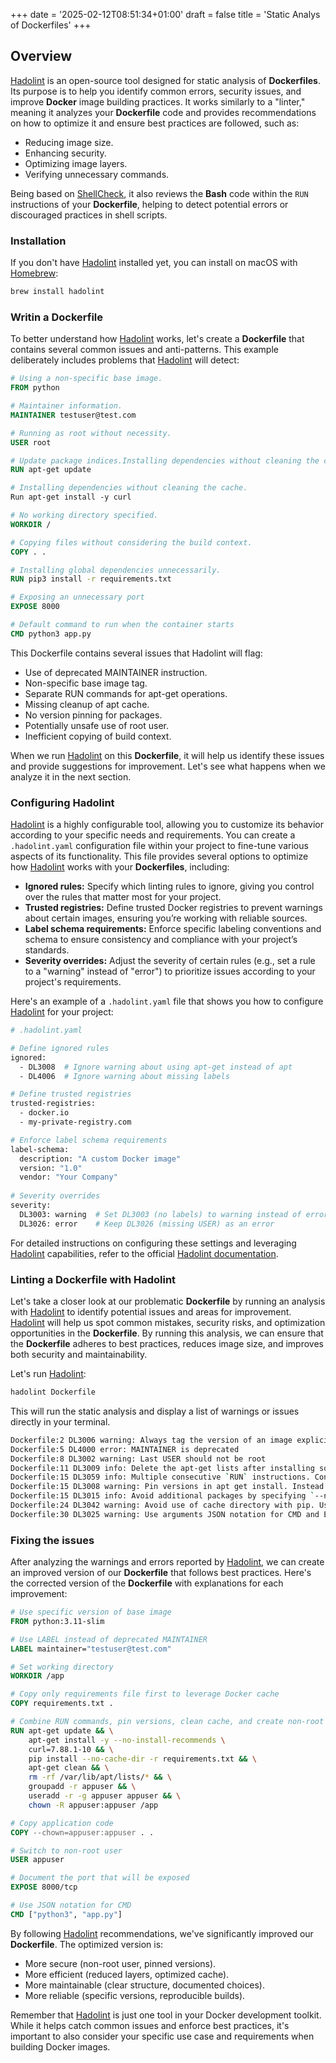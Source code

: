 +++
date = '2025-02-12T08:51:34+01:00'
draft = false
title = 'Static Analys of Dockerfiles'
+++

## Overview

[Hadolint](https://github.com/hadolint/hadolint) is an open-source tool designed for static analysis of **Dockerfiles**. Its purpose is to help you identify common errors, security issues, and improve **Docker** image building practices. It works similarly to a "linter," meaning it analyzes your **Dockerfile** code and provides recommendations on how to optimize it and ensure best practices are followed, such as:

- Reducing image size.
- Enhancing security.
- Optimizing image layers.
- Verifying unnecessary commands.

Being based on [ShellCheck](https://www.shellcheck.net/), it also reviews the **Bash** code within the ```RUN``` instructions of your **Dockerfile**, helping to detect potential errors or discouraged practices in shell scripts.

### Installation

If you don't have [Hadolint](https://github.com/hadolint/hadolint) installed yet, you can install on macOS with [Homebrew](https://brew.sh/):

```bash
brew install hadolint
```

### Writin a Dockerfile

To better understand how [Hadolint](https://github.com/hadolint/hadolint) works, let's create a **Dockerfile** that contains several common issues and anti-patterns. This example deliberately includes problems that [Hadolint](https://github.com/hadolint/hadolint) will detect:

```dockerfile
# Using a non-specific base image.
FROM python

# Maintainer information.
MAINTAINER testuser@test.com

# Running as root without necessity.
USER root

# Update package indices.Installing dependencies without cleaning the cache.
RUN apt-get update

# Installing dependencies without cleaning the cache.
Run apt-get install -y curl

# No working directory specified.
WORKDIR /

# Copying files without considering the build context.
COPY . .

# Installing global dependencies unnecessarily.
RUN pip3 install -r requirements.txt

# Exposing an unnecessary port
EXPOSE 8000

# Default command to run when the container starts
CMD python3 app.py
```

This Dockerfile contains several issues that Hadolint will flag:

- Use of deprecated MAINTAINER instruction.
- Non-specific base image tag.
- Separate RUN commands for apt-get operations.
- Missing cleanup of apt cache.
- No version pinning for packages.
- Potentially unsafe use of root user.
- Inefficient copying of build context.

When we run [Hadolint](https://github.com/hadolint/hadolint) on this **Dockerfile**, it will help us identify these issues and provide suggestions for improvement. Let's see what happens when we analyze it in the next section.

### Configuring Hadolint

[Hadolint](https://github.com/hadolint/hadolint) is a highly configurable tool, allowing you to customize its behavior according to your specific needs and requirements. You can create a ```.hadolint.yaml``` configuration file within your project to fine-tune various aspects of its functionality. This file provides several options to optimize how [Hadolint](https://github.com/hadolint/hadolint) works with your **Dockerfiles**, including:

- **Ignored rules:** Specify which linting rules to ignore, giving you control over the rules that matter most for your project.
- **Trusted registries:** Define trusted Docker registries to prevent warnings about certain images, ensuring you’re working with reliable sources.
- **Label schema requirements:** Enforce specific labeling conventions and schema to ensure consistency and compliance with your project’s standards.
- **Severity overrides:** Adjust the severity of certain rules (e.g., set a rule to a "warning" instead of "error") to prioritize issues according to your project's requirements.

Here's an example of a ```.hadolint.yaml``` file that shows you how to configure [Hadolint](https://github.com/hadolint/hadolint) for your project:

```bash
# .hadolint.yaml

# Define ignored rules
ignored:
  - DL3008  # Ignore warning about using apt-get instead of apt
  - DL4006  # Ignore warning about missing labels

# Define trusted registries
trusted-registries:
  - docker.io
  - my-private-registry.com

# Enforce label schema requirements
label-schema:
  description: "A custom Docker image"
  version: "1.0"
  vendor: "Your Company"
  
# Severity overrides
severity:
  DL3003: warning  # Set DL3003 (no labels) to warning instead of error
  DL3026: error    # Keep DL3026 (missing USER) as an error
```

For detailed instructions on configuring these settings and leveraging [Hadolint](https://github.com/hadolint/hadolint) capabilities, refer to the official [Hadolint documentation](https://github.com/hadolint/hadolint?tab=readme-ov-file#rules).

### Linting a Dockerfile with Hadolint

Let's take a closer look at our problematic **Dockerfile** by running an analysis with [Hadolint](https://github.com/hadolint/hadolint) to identify potential issues and areas for improvement. [Hadolint](https://github.com/hadolint/hadolint) will help us spot common mistakes, security risks, and optimization opportunities in the **Dockerfile**. By running this analysis, we can ensure that the **Dockerfile** adheres to best practices, reduces image size, and improves both security and maintainability. 

Let's run [Hadolint](https://github.com/hadolint/hadolint):

```bash
hadolint Dockerfile
```

This will run the static analysis and display a list of warnings or issues directly in your terminal.

```bash
Dockerfile:2 DL3006 warning: Always tag the version of an image explicitly
Dockerfile:5 DL4000 error: MAINTAINER is deprecated
Dockerfile:8 DL3002 warning: Last USER should not be root
Dockerfile:11 DL3009 info: Delete the apt-get lists after installing something
Dockerfile:15 DL3059 info: Multiple consecutive `RUN` instructions. Consider consolidation.
Dockerfile:15 DL3008 warning: Pin versions in apt get install. Instead of `apt-get install <package>` use `apt-get install <package>=<version>`
Dockerfile:15 DL3015 info: Avoid additional packages by specifying `--no-install-recommends`
Dockerfile:24 DL3042 warning: Avoid use of cache directory with pip. Use `pip install --no-cache-dir <package>`
Dockerfile:30 DL3025 warning: Use arguments JSON notation for CMD and ENTRYPOINT arguments
```

### Fixing the issues

After analyzing the warnings and errors reported by [Hadolint](https://github.com/hadolint/hadolint), we can create an improved version of our **Dockerfile** that follows best practices. Here's the corrected version of the **Dockerfile** with explanations for each improvement:

```dockerfile
# Use specific version of base image
FROM python:3.11-slim

# Use LABEL instead of deprecated MAINTAINER
LABEL maintainer="testuser@test.com"

# Set working directory
WORKDIR /app

# Copy only requirements file first to leverage Docker cache
COPY requirements.txt .

# Combine RUN commands, pin versions, clean cache, and create non-root user
RUN apt-get update && \
    apt-get install -y --no-install-recommends \
    curl=7.88.1-10 && \
    pip install --no-cache-dir -r requirements.txt && \
    apt-get clean && \
    rm -rf /var/lib/apt/lists/* && \
    groupadd -r appuser && \
    useradd -r -g appuser appuser && \
    chown -R appuser:appuser /app

# Copy application code
COPY --chown=appuser:appuser . .

# Switch to non-root user
USER appuser

# Document the port that will be exposed
EXPOSE 8000/tcp

# Use JSON notation for CMD
CMD ["python3", "app.py"]
```

By following [Hadolint](https://github.com/hadolint/hadolint) recommendations, we've significantly improved our **Dockerfile**. The optimized version is:

- More secure (non-root user, pinned versions).
- More efficient (reduced layers, optimized cache).
- More maintainable (clear structure, documented choices).
- More reliable (specific versions, reproducible builds).

Remember that [Hadolint](https://github.com/hadolint/hadolint) is just one tool in your Docker development toolkit. While it helps catch common issues and enforce best practices, it's important to also consider your specific use case and requirements when building Docker images.

